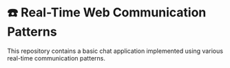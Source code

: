 # ☎️ Real-Time Web Communication Patterns

This repository contains a basic chat application implemented using various real-time communication patterns.
